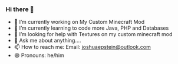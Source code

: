 ### Hi there 👋


- 🔭 I’m currently working on My Custom Minecraft Mod
- 🌱 I’m currently learning to code more Java, PHP and Databases
- 🤔 I’m looking for help with Textures on my custom minecraft mod
- 💬 Ask me about anything....
- 📫 How to reach me: Email: joshuaepstein@outlook.com
- 😄 Pronouns: he/him
